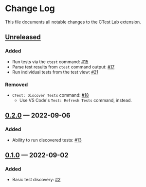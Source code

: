 <!-- markdownlint-disable MD024 -->

# Change Log

This file documents all notable changes to the CTest Lab extension.

## [Unreleased]

### Added

- Run tests via the `ctest` command:
  [#15](https://github.com/brobeson/ctest-lab/issues/15)
- Parse test results from `ctest` command output:
  [#17](https://github.com/brobeson/ctest-lab/issues/15)
- Run individual tests from the test view:
  [#21](https://github.com/brobeson/ctest-lab/issues/21)

### Removed

- `CTest: Discover Tests` command:
  [#18](https://github.com/brobeson/ctest-lab/issues/18)
  - Use VS Code's `Test: Refresh Tests` command, instead.

## [0.2.0] — 2022-09-06

### Added

- Ability to run discovered tests:
  [#13](https://github.com/brobeson/ctest-lab/issues/13)

## [0.1.0] — 2022-09-02

### Added

- Basic test discovery: [#2](https://github.com/brobeson/ctest-lab/issues/2)

[unreleased]: https://github.com/brobeson/ctest-lab/compare/v0.2.0...HEAD
[0.2.0]: https://github.com/brobeson/ctest-lab/compare/v0.1.0...v0.2.0
[0.1.0]:
  https://github.com/brobeson/ctest-lab/compare/2e0e350936d6e22192fe289864c565795f6b7924...v0.1.0

